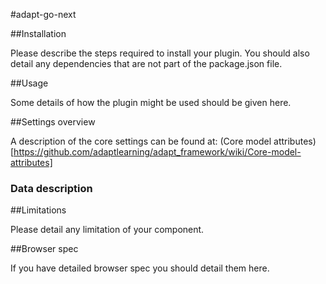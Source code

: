 #adapt-go-next


##Installation

Please describe the steps required to install your plugin. You should also detail any dependencies that are not part of the package.json file.


##Usage

Some details of how the plugin might be used should be given here.


##Settings overview

A description of the core settings can be found at: (Core model attributes)[https://github.com/adaptlearning/adapt_framework/wiki/Core-model-attributes]


### Data description


##Limitations

Please detail any limitation of your component.

##Browser spec

If you have detailed browser spec you should detail them here.
